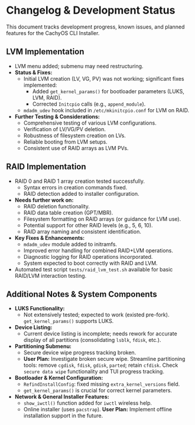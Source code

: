 # Changelog & Development Status

This document tracks development progress, known issues, and planned features for the CachyOS CLI Installer.

## LVM Implementation

* LVM menu added; submenu may need restructuring.
* **Status & Fixes:**
  * Initial LVM creation (LV, VG, PV) was not working; significant fixes implemented:
    * Added `get_kernel_params()` for bootloader parameters (LUKS, LVM, RAID).
    * Corrected `Initcpio` calls (e.g., `append_module`).
  * `mdadm_udev` hook included in `/etc/mkinitcpio.conf` for LVM on RAID.
* **Further Testing & Considerations:**
  * Comprehensive testing of various LVM configurations.
  * Verification of LV/VG/PV deletion.
  * Robustness of filesystem creation on LVs.
  * Reliable booting from LVM setups.
  * Consistent use of RAID arrays as LVM PVs.

## RAID Implementation

* RAID 0 and RAID 1 array creation tested successfully.
  * Syntax errors in creation commands fixed.
  * RAID detection added to installer configuration.
* **Needs further work on:**
  * RAID deletion functionality.
  * RAID data table creation (GPT/MBR).
  * Filesystem formatting on RAID arrays (or guidance for LVM use).
  * Potential support for other RAID levels (e.g., 5, 6, 10).
  * RAID array naming and consistent identification.
* **Key Fixes & Enhancements:**
  * `mdadm_udev` module added to initramfs.
  * Improved error handling for combined RAID+LVM operations.
  * Diagnostic logging for RAID operations incorporated.
  * System expected to boot correctly with RAID and LVM.
* Automated test script `tests/raid_lvm_test.sh` available for basic RAID/LVM interaction testing.

## Additional Notes & System Components

* **LUKS Functionality:**
  * Not extensively tested; expected to work (existed pre-fork). `get_kernel_params()` supports LUKS.
* **Device Listing:**
  * Current device listing is incomplete; needs rework for accurate display of all partitions (consolidating `lsblk`, `fdisk`, etc.).
* **Partitioning Submenu:**
  * Secure device wipe progress tracking broken.
  * **User Plan:** Investigate broken secure wipe. Streamline partitioning tools: remove `cgdisk`, `fdisk`, `gdisk`, `parted`; retain `cfdisk`. Check `secure data wipe` functionality and TUI progress tracking.
* **Bootloader & Kernel Configuration:**
  * `RefindInstallConfig`: fixed missing `extra_kernel_versions` field.
  * `get_kernel_params()` is crucial for correct kernel parameters.
* **Network & General Installer Features:**
  * `show_iwctl()` function added for `iwctl` wireless help.
  * Online installer (uses `pacstrap`). **User Plan:** Implement offline installation support in the future.
